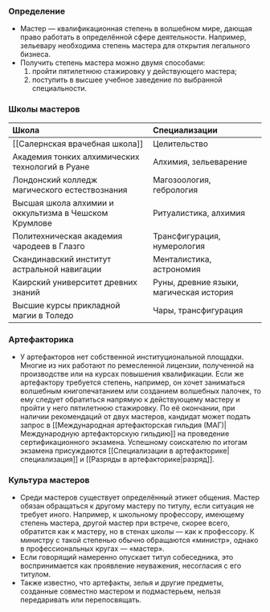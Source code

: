 ### Определение
- Мастер — квалификационная степень в волшебном мире, дающая право работать в определённой сфере деятельности. Например, зельевару необходима степень мастера для открытия легального бизнеса.
- Получить степень мастера можно двумя способами:
    1) пройти пятилетнюю стажировку у действующего мастера;
    2) поступить в высшее учебное заведение по выбранной специальности.

### Школы мастеров

| Школа                                                 | Специализации                           |
| :---------------------------------------------------- | :-------------------------------------- |
| [[Салернская врачебная школа]]                        | Целительство                            |
| Академия тонких алхимических технологий в Руане       | Алхимия, зельеварение                   |
| Лондонский колледж магического естествознания         | Магозоология, гебрология                |
| Высшая школа алхимии и оккультизма в Чешском Крумлове | Ритуалистика, алхимия                   |
| Политехническая академия чародеев в Глазго            | Трансфигурация, нумерология             |
| Скандинавский институт астральной навигации           | Менталистика, астрономия                |
| Каирский университет древних знаний                   | Руны, древние языки, магическая история |
| Высшие курсы прикладной магии в Толедо                | Чары, трансфигурация                    |
### Артефакторика
- У артефакторов нет собственной институциональной площадки. Многие из них работают по ремесленной лицензии, полученной на производстве или на курсах повышения квалификации. Если же артефактору требуется степень, например, он хочет заниматься волшебным книгопечатанием или созданием волшебных палочек, то ему следует обратиться напрямую к действующему мастеру и пройти у него пятилетнюю стажировку. По её окончании, при наличии рекомендаций от двух мастеров, кандидат может подать запрос в [[Международная артефакторская гильдия (МАГ)|Международную артефакторскую гильдию]] на проведение сертификационного экзамена. Успешному соискателю по итогам экзамена присуждаются [[Специализации в артефакторике|специализация]] и [[Разряды в артефакторике|разряд]].

### Культура мастеров
- Среди мастеров существует определённый этикет общения. Мастер обязан обращаться к другому мастеру по титулу, если ситуация не требует иного. Например, к школьному профессору, имеющему степень мастера, другой мастер при встрече, скорее всего, обратится как к мастеру, но в стенах школы — как к профессору. К министру с такой степенью обычно обращаются «министр», однако в профессиональных кругах — «мастер».
- Если говорящий намеренно опускает титул собеседника, это воспринимается как проявление неуважения, несогласия с его титулом.
- Также известно, что артефакты, зелья и другие предметы, созданные совместно мастером и подмастерьем, нельзя передаривать или перепосвящать.